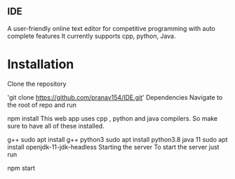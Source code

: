 ## IDE

A user-friendly online text editor for competitive programming with auto complete features
It currently supports cpp, python, Java.

# Installation
Clone the repository

'git clone https://github.com/pranav154/IDE.git'
Dependencies
Navigate to the root of repo and run

npm install
This web app uses cpp , python and java compilers. So make sure to have all of these installed.

g++
sudo apt install g++
python3
sudo apt install python3.8
java 11
sudo apt install openjdk-11-jdk-headless
Starting the server
To start the server just run

npm start
